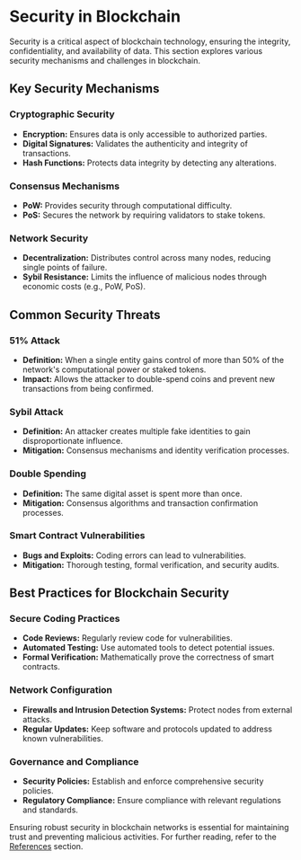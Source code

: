 # Security in Blockchain

Security is a critical aspect of blockchain technology, ensuring the integrity, confidentiality, and availability of data. This section explores various security mechanisms and challenges in blockchain.

## Key Security Mechanisms

### Cryptographic Security
- **Encryption:** Ensures data is only accessible to authorized parties.
- **Digital Signatures:** Validates the authenticity and integrity of transactions.
- **Hash Functions:** Protects data integrity by detecting any alterations.

### Consensus Mechanisms
- **PoW:** Provides security through computational difficulty.
- **PoS:** Secures the network by requiring validators to stake tokens.

### Network Security
- **Decentralization:** Distributes control across many nodes, reducing single points of failure.
- **Sybil Resistance:** Limits the influence of malicious nodes through economic costs (e.g., PoW, PoS).

## Common Security Threats

### 51% Attack
- **Definition:** When a single entity gains control of more than 50% of the network's computational power or staked tokens.
- **Impact:** Allows the attacker to double-spend coins and prevent new transactions from being confirmed.

### Sybil Attack
- **Definition:** An attacker creates multiple fake identities to gain disproportionate influence.
- **Mitigation:** Consensus mechanisms and identity verification processes.

### Double Spending
- **Definition:** The same digital asset is spent more than once.
- **Mitigation:** Consensus algorithms and transaction confirmation processes.

### Smart Contract Vulnerabilities
- **Bugs and Exploits:** Coding errors can lead to vulnerabilities.
- **Mitigation:** Thorough testing, formal verification, and security audits.

## Best Practices for Blockchain Security

### Secure Coding Practices
- **Code Reviews:** Regularly review code for vulnerabilities.
- **Automated Testing:** Use automated tools to detect potential issues.
- **Formal Verification:** Mathematically prove the correctness of smart contracts.

### Network Configuration
- **Firewalls and Intrusion Detection Systems:** Protect nodes from external attacks.
- **Regular Updates:** Keep software and protocols updated to address known vulnerabilities.

### Governance and Compliance
- **Security Policies:** Establish and enforce comprehensive security policies.
- **Regulatory Compliance:** Ensure compliance with relevant regulations and standards.

Ensuring robust security in blockchain networks is essential for maintaining trust and preventing malicious activities. For further reading, refer to the [References](../01_Introduction/09_References.md) section.
